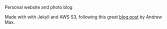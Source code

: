 Personal website and photo blog

Made with with Jekyll and AWS S3, following this great [blog post](https://andrew-max.github.io/blog/2017/01/12/making-the-blog/) by Andrew Max.

